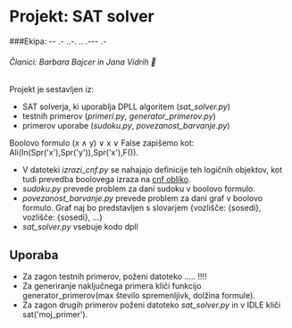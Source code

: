 # **Projekt: SAT solver**
###Ekipa: -- .- ..-. .. .--- .- 

###### Članici: *Barbara Bajcer* in *Jana Vidrih*  :two_women_holding_hands:


Projekt je sestavljen iz:
* SAT solverja, ki uporablja DPLL algoritem (*sat_solver.py*)
* testnih primerov (*primeri.py*, *generator_primerov.py*)
* primerov uporabe (*sudoku.py*, *povezanost_barvanje.py*)



Boolovo formulo    (x ∧ y) ∨ x ∨ False    zapišemo kot:  Ali(In(Spr('x'),Spr('y')),Spr('x'),F()).

* V datoteki *izrazi_cnf.py* se nahajajo definicije teh logičnih objektov, kot tudi prevedba boolovega izraza na [cnf obliko](http://en.wikipedia.org/wiki/Conjunctive_normal_form).
* *sudoku.py* prevede problem za dani sudoku v boolovo formulo.
* *povezanost_barvanje.py* prevede problem za dani graf v boolovo formulo. Graf naj bo predstavljen s slovarjem {vozlišče: {sosedi}, vozlišče: {sosedi}, ...}
* *sat_solver.py* vsebuje kodo dpll

## Uporaba

* Za zagon testnih primerov, poženi datoteko ..... !!!!
* Za generiranje naključnega primera kliči funkcijo generator_primerov(max število spremenljivk, dolžina formule).
* Za zagon drugih primerov poženi datoteko *sat_solver.py* in v IDLE kliči sat('moj_primer').

